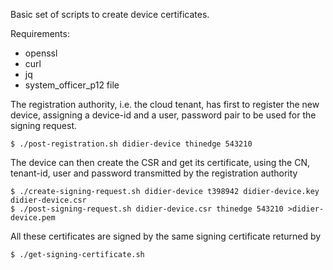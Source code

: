 Basic set of scripts to create device certificates.

Requirements:
* openssl
* curl
* jq
* system_officer_p12 file

The registration authority, i.e. the cloud tenant, has first to register the new device,
assigning a device-id and a user, password pair to be used for the signing request.

```
$ ./post-registration.sh didier-device thinedge 543210
```

The device can then create the CSR and get its certificate,
using the CN, tenant-id, user and password transmitted by the registration authority

```
$ ./create-signing-request.sh didier-device t398942 didier-device.key didier-device.csr
$ ./post-signing-request.sh didier-device.csr thinedge 543210 >didier-device.pem
```

All these certificates are signed by the same signing certificate returned by
```
$ ./get-signing-certificate.sh
```
